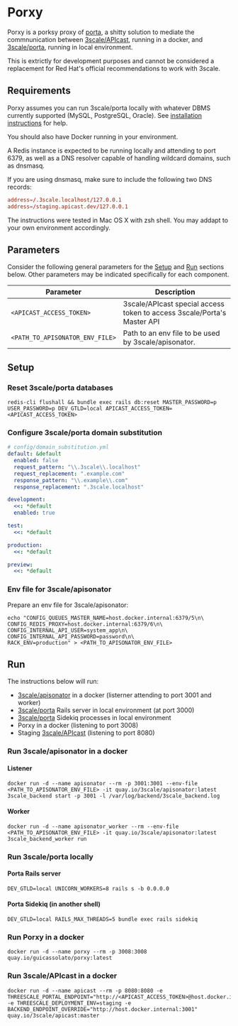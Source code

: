 # Porxy
Porxy is a porksy proxy of [porta](https://github.com/3scale/porta), a shitty solution to mediate the commnunication between [3scale/APIcast](https://github.com/3scale/APIcast), running in a docker, and [3scale/porta](https://github.com/3scale/porta), running in local environment.

This is extrictly for development purposes and cannot be considered a replacement for Red Hat's official recommendations to work with 3scale.

## Requirements
Porxy assumes you can run 3scale/porta locally with whatever DBMS currently supported (MySQL, PostgreSQL, Oracle). See [installation instructions](https://github.com/3scale/porta/blob/master/INSTALL.md) for help.

You should also have Docker running in your environment.

A Redis instance is expected to be running locally and attending to port 6379, as well as a DNS resolver capable of handling wildcard domains, such as dnsmasq.

If you are using dnsmasq, make sure to include the following two DNS records:

```conf
address=/.3scale.localhost/127.0.0.1
address=/staging.apicast.dev/127.0.0.1
```

The instructions were tested in Mac OS X with zsh shell. You may addapt to your own environment accordingly.

## Parameters

Consider the following general parameters for the [Setup](#setup) and [Run](#run) sections below. Other parameters may be indicated specifically for each component.

| Parameter | Description |
| ----------|-------------|
| `<APICAST_ACCESS_TOKEN>` | 3scale/APIcast special access token to access 3scale/Porta's Master API |
| `<PATH_TO_APISONATOR_ENV_FILE>` | Path to an env file to be used by 3scale/apisonator. |

## Setup

### Reset 3scale/porta databases
```shell
redis-cli flushall && bundle exec rails db:reset MASTER_PASSWORD=p USER_PASSWORD=p DEV_GTLD=local APICAST_ACCESS_TOKEN=<APICAST_ACCESS_TOKEN>
```

### Configure 3scale/porta domain substitution
```yaml
# config/domain_substitution.yml
default: &default
  enabled: false
  request_pattern: "\\.3scale\\.localhost"
  request_replacement: ".example.com"
  response_pattern: "\\.example\\.com"
  response_replacement: ".3scale.localhost"

development:
  <<: *default
  enabled: true

test:
  <<: *default

production:
  <<: *default

preview:
  <<: *default
```

### Env file for 3scale/apisonator
Prepare an env file for 3scale/apisonator:

```shell
echo "CONFIG_QUEUES_MASTER_NAME=host.docker.internal:6379/5\n\
CONFIG_REDIS_PROXY=host.docker.internal:6379/6\n\
CONFIG_INTERNAL_API_USER=system_app\n\
CONFIG_INTERNAL_API_PASSWORD=password\n\
RACK_ENV=production" > <PATH_TO_APISONATOR_ENV_FILE>
```

## Run

The instructions below will run:
- [3scale/apisonator](https://github.com/3scale/apisonator) in a docker (listerner attending to port 3001 and worker)
- [3scale/porta](https://github.com/3scale/porta) Rails server in local environment (at port 3000)
- [3scale/porta](https://github.com/3scale/porta) Sidekiq processes in local environment
- Porxy in a docker (listening to port 3008)
- Staging [3scale/APIcast](https://github.com/3scale/APIcast) (listening to port 8080)

### Run 3scale/apisonator in a docker

#### Listener
```
docker run -d --name apisonator --rm -p 3001:3001 --env-file <PATH_TO_APISONATOR_ENV_FILE> -it quay.io/3scale/apisonator:latest 3scale_backend start -p 3001 -l /var/log/backend/3scale_backend.log
```

#### Worker
```
docker run -d --name apisonator_worker --rm --env-file <PATH_TO_APISONATOR_ENV_FILE> -it quay.io/3scale/apisonator:latest 3scale_backend_worker run
```

### Run 3scale/porta locally

#### Porta Rails server
```
DEV_GTLD=local UNICORN_WORKERS=8 rails s -b 0.0.0.0
```

#### Porta Sidekiq (in another shell)
```
DEV_GTLD=local RAILS_MAX_THREADS=5 bundle exec rails sidekiq
```

### Run Porxy in a docker

```
docker run -d --name porxy --rm -p 3008:3008 quay.io/guicassolato/porxy:latest
```

### Run 3scale/APIcast in a docker

```
docker run -d --name apicast --rm -p 8080:8080 -e THREESCALE_PORTAL_ENDPOINT="http://<APICAST_ACCESS_TOKEN>@host.docker.internal:3008/master/api/proxy/configs" -e THREESCALE_DEPLOYMENT_ENV=staging -e BACKEND_ENDPOINT_OVERRIDE="http://host.docker.internal:3001" quay.io/3scale/apicast:master
```
